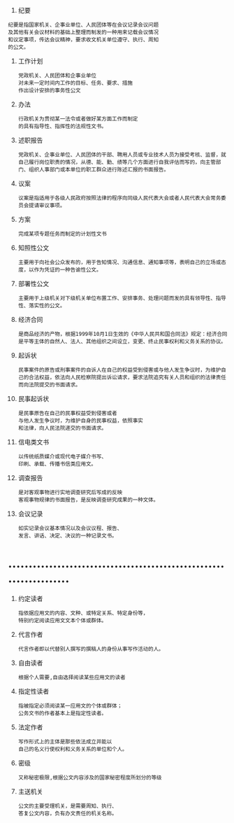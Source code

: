 1. 纪要

~~~
纪要是指国家机关、企事业单位、人民团体等在会议记录会议问题
及其他有关会议材料的基础上整理而制发的一种用来记载会议情况
和议定事项，传达会议精神，要求收文机关单位遵守、执行、周知
的公文。
~~~

1. 工作计划

   ~~~
   党政机关、人民团体和企事业单位
   对未来一定时间内工作的目标、任务、要求、措施
   作出设计安排的事务性公文
   ~~~

2. 办法

   ~~~
   行政机关为贯彻某一法令或者做好某方面工作而制定
   的具有指导性、指挥性的法规性文书。
   ~~~

3. 述职报告

   ~~~
   党政机关、企事业单位、人民团体的干部、聘用人员或专业技术人员为接受考核、监督，就自己履行岗位职责的情况，从德、能、勤、绩等几个方面进行自我评估而写的，向主管部门、组织人事部门或本单位的职工群众进行陈述汇报的书面报告。
   ~~~

4. 议案

   ~~~
   议案是指适用于各级人民政府按照法律的程序向同级人民代表大会或者人民代表大会常务委员会提请审议事项。
   ~~~

5. 方案

   ~~~
   完成某项专题任务而制定的计划性文书
   ~~~

6. 知照性公文

   ~~~
   主要用于向社会公众发布的，用于告知情况、沟通信息、通知事项等，表明自己的立场或态度，以作为凭证的一种告谕性公文。
   ~~~

7. 部署性公文

   ~~~
   主要用于上级机关对下级机关单位布置工作、安排事务、处理问题而发的具有领导性、指导性、落实性的公文。
   ~~~

8. 经济合同

   ~~~
   是商品经济的产物，根据1999年10月1日生效的《中华人民共和国合同法》规定：经济合同是平等主体的自然人、法人、其他组织之间设立，变更、终止民事权利和义务关系的协议。
   ~~~

9. 起诉状

   ~~~
   民事案件的原告或刑事案件的自诉人在自己的权益受到侵害或与他人发生争议时，为维护自己的合法权益，依法向人民检察院提出诉讼请求，要求法院追究有关人员和组织的法律责任而向法院提交的书面请求。
   ~~~

10. 民事起诉状

    ~~~
    是民事原告在自己的民事权益受到侵害或者
    与他人发生争议时，为维护自身的民事权益，依照事实
    和法律，向人民法院递交的书面请求。
    ~~~

11. 信电类文书

    ~~~
    以传统纸质媒介或现代电子媒介书写、
    印刷、承载、传播书信类应用文。
    ~~~

12. 调查报告

    ~~~
    是对客观事物进行实地调查研究后写成的反映
    客观事物规律的书面报告，是反映调查研究成果的一种文体。
    ~~~

13. 会议记录

    ~~~
    如实记录会议基本情况以及会议议程、报告、
    发言、讲话、决定、决议的一种记录文书。
    ~~~

# ....................................................................

1. 约定读者

   ~~~
   指依据应用文的内容、文种、或特定关系、特定身份等，
   特别约定阅读应用文文本个体或群体。
   ~~~

2. 代言作者

   ~~~
   代言作者即以代替别人撰写的撰稿人的身份从事写作活动的人。
   ~~~

3. 自由读者

   ~~~
   根据个人需要,自由选择阅读某些应用文的读者
   ~~~

4. 指定性读者

   ~~~
   指被指定必须阅读某一应用文的个体或群体；
   公务文书的作者基本上是指定性读者。
   ~~~

5. 法定作者

   ~~~
   写作形式上的主体是那些依法成立并能以
   自己的名义行使权利和义务关系的单位和个人。
   ~~~

6. 密级

   ~~~
   又称秘密极限,根据公文内容涉及的国家秘密程度所划分的等级
   ~~~

7. 主送机关

   ~~~
   公文的主要受理机关，是需要周知、执行、
   答复公文内容，负有办文责任的机关名称。
   ~~~

   ​